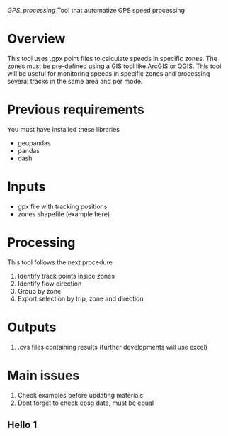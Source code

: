 _GPS_processing_
Tool that automatize GPS speed processing

# Overview

This tool uses .gpx point files to calculate speeds in specific zones. The zones must be pre-defined using a GIS tool like ArcGIS or QGIS. This tool will be useful for monitoring speeds in specific zones and processing several tracks in the same area and per mode.

# Previous requirements

You must have installed these libraries
 
 - geopandas
 - pandas
 - dash
 
# Inputs

- gpx file with tracking positions
- zones shapefile (example here)

# Processing

This tool follows the next procedure

1. Identify track points inside zones
2. Identify flow direction
3. Group by zone
4. Export selection by trip, zone and direction
# Outputs

1. .cvs files containing results (further developments will use excel)

# Main issues

1. Check examples before updating materials
2. Dont forget to check epsg data, must be equal

## Hello 1

